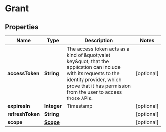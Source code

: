 
# Grant

## Properties
Name | Type | Description | Notes
------------ | ------------- | ------------- | -------------
**accessToken** | **String** | The access token acts as a kind of \&quot;valet key\&quot; that the application can include with its requests to the identity provider, which prove that it has permission from the user to access those APIs. |  [optional]
**expiresIn** | **Integer** | Timestamp |  [optional]
**refreshToken** | **String** |  |  [optional]
**scope** | [**Scope**](Scope.md) |  |  [optional]



